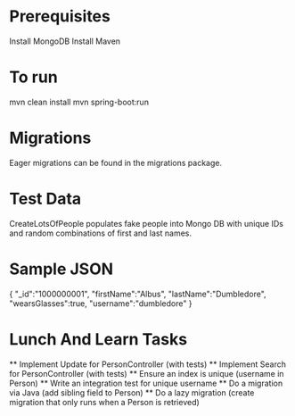 Prerequisites
=======
Install MongoDB
Install Maven

To run
=======
mvn clean install
mvn spring-boot:run

Migrations
=======
Eager migrations can be found in the migrations package.

Test Data
=======
CreateLotsOfPeople populates fake people into Mongo DB with unique IDs and random combinations of first and last names.

Sample JSON
=======
{
  "_id":"1000000001",
  "firstName":"Albus",
  "lastName":"Dumbledore",
  "wearsGlasses":true,
  "username":"dumbledore"
}

Lunch And Learn Tasks
=======
** Implement Update for PersonController (with tests)
** Implement Search for PersonController (with tests)
** Ensure an index is unique (username in Person)
** Write an integration test for unique username
** Do a migration via Java (add sibling field to Person)
** Do a lazy migration (create migration that only runs when a Person is retrieved)